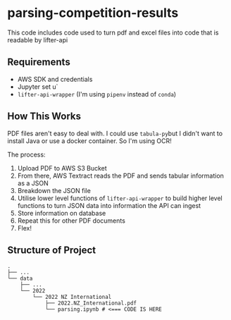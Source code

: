 # parsing-competition-results

This code includes code used to turn pdf and excel files into code that is readable by lifter-api

## Requirements

- AWS SDK and credentials
- Jupyter set u`
- `lifter-api-wrapper` (I'm using `pipenv` instead of `conda`)

## How This Works

PDF files aren't easy to deal with. I could use `tabula-py`but I didn't want to install Java or use a docker container. So I'm using OCR!

The process:

1. Upload PDF to AWS S3 Bucket
2. From there, AWS Textract reads the PDF and sends tabular information as a JSON
3. Breakdown the JSON file
4. Utilise lower level functions of `lifter-api-wrapper` to build higher level functions to turn JSON data into information the API can ingest
5. Store information on database
6. Repeat this for other PDF documents
7. Flex!

## Structure of Project

```
.
├── ...
└── data
    ├── ...
    └── 2022
        └── 2022 NZ International
            ├── 2022.NZ_International.pdf
            └── parsing.ipynb # <=== CODE IS HERE

```
